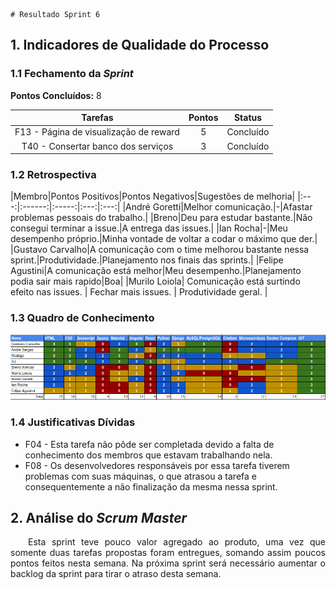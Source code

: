     # Resultado Sprint 6

## 1. Indicadores de Qualidade do Processo

### 1.1 Fechamento da _Sprint_

**Pontos Concluídos:** 8

| Tarefas | Pontos | Status |
|:-------:|:------:|:------:|
|F13 - Página de visualização de reward|5|Concluído|
|T40 - Consertar banco dos serviços|3|Concluído|

### 1.2 Retrospectiva

|Membro|Pontos Positivos|Pontos Negativos|Sugestões de melhoria|
|:---:|:------:|:-----:|:---:|:---:|
|André Goretti|Melhor comunicação.|-|Afastar problemas pessoais do trabalho.|
|Breno|Deu para estudar bastante.|Não consegui terminar a issue.|A entrega das issues.|
|Ian Rocha|-|Meu desempenho próprio.|Minha vontade de voltar a codar o máximo que der.|
|Gustavo Carvalho|A comunicação com o time melhorou bastante nessa sprint.|Produtividade.|Planejamento nos finais das sprints.|
|Felipe Agustini|A comunicação está melhor|Meu desempenho.|Planejamento podia sair mais rapido|Boa|
|Murilo Loiola| Comunicação está surtindo efeito nas issues. | Fechar mais issues. | Produtividade geral. |

### 1.3 Quadro de Conhecimento

![Quadro de conhecimento](../../images/con_sprint6.png)

### 1.4 Justificativas Dívidas

* F04 - Esta tarefa não pôde ser completada devido a falta de conhecimento dos membros que estavam trabalhando nela.
* F08 - Os desenvolvedores responsáveis por essa tarefa tiverem problemas com suas máquinas, o que atrasou a tarefa e consequentemente a não finalização da mesma nessa sprint.

## 2. Análise do _Scrum Master_

<p style="text-align:justify">&emsp;&emsp;Esta sprint teve pouco valor agregado ao produto, uma vez que somente duas tarefas propostas foram entregues, somando assim poucos pontos feitos nesta semana. Na próxima sprint será necessário aumentar o backlog da sprint para tirar o atraso desta semana. </p>